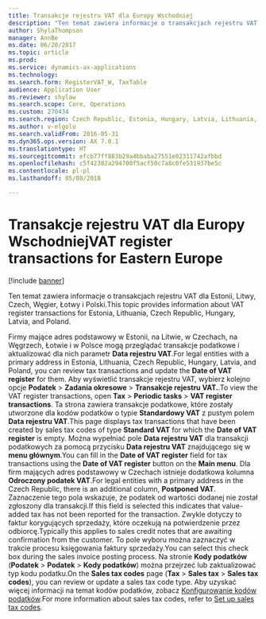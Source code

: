 ```yaml
---
title: Transakcje rejestru VAT dla Europy Wschodniej
description: "Ten temat zawiera informacje o transakcjach rejestru VAT dla Estonii, Litwy, Czech, Węgier, Łotwy i Polski."
author: ShylaThompson
manager: AnnBe
ms.date: 06/20/2017
ms.topic: article
ms.prod: 
ms.service: dynamics-ax-applications
ms.technology: 
ms.search.form: RegisterVAT_W, TaxTable
audience: Application User
ms.reviewer: shylaw
ms.search.scope: Core, Operations
ms.custom: 270434
ms.search.region: Czech Republic, Estonia, Hungary, Latvia, Lithuania, Poland
ms.author: v-elgolu
ms.search.validFrom: 2016-05-31
ms.dyn365.ops.version: AX 7.0.1
ms.translationtype: HT
ms.sourcegitcommit: efcb77ff883b29a4bbaba27551e02311742afbbd
ms.openlocfilehash: c5f42302a294700f5acf50c7a8c0fe531937be5c
ms.contentlocale: pl-pl
ms.lasthandoff: 05/08/2018

---
```


# <a name="vat-register-transactions-for-eastern-europe"></a><span data-ttu-id="41257-103">Transakcje rejestru VAT dla Europy Wschodniej</span><span class="sxs-lookup"><span data-stu-id="41257-103">VAT register transactions for Eastern Europe</span></span>

[!include [banner](../includes/banner.md)]

<span data-ttu-id="41257-104">Ten temat zawiera informacje o transakcjach rejestru VAT dla Estonii, Litwy, Czech, Węgier, Łotwy i Polski.</span><span class="sxs-lookup"><span data-stu-id="41257-104">This topic provides information about VAT register transactions for Estonia, Lithuania, Czech Republic, Hungary, Latvia, and Poland.</span></span> 

<span data-ttu-id="41257-105">Firmy mające adres podstawowy w Estonii, na Litwie, w Czechach, na Węgrzech, Łotwie i w Polsce mogą przeglądać transakcje podatkowe i aktualizować dla nich parametr **Data rejestru VAT**.</span><span class="sxs-lookup"><span data-stu-id="41257-105">For legal entities with a primary address in Estonia, Lithuania, Czech Republic, Hungary, Latvia, and Poland, you can review tax transactions and update the **Date of VAT register** for them.</span></span> <span data-ttu-id="41257-106">Aby wyświetlić transakcje rejestru VAT, wybierz kolejno opcje **Podatek** &gt; **Zadania okresowe** &gt; **Transakcje rejestru VAT.**.</span><span class="sxs-lookup"><span data-stu-id="41257-106">To view the VAT register transactions, open **Tax** &gt; **Periodic tasks** &gt; **VAT register transactions**.</span></span> <span data-ttu-id="41257-107">Ta strona zawiera transakcje podatkowe, które zostały utworzone dla kodów podatków o typie **Standardowy VAT** z pustym polem **Data rejestru VAT**.</span><span class="sxs-lookup"><span data-stu-id="41257-107">This page displays tax transactions that have been created by sales tax codes of type **Standard VAT** for which the **Date of VAT register** is empty.</span></span> <span data-ttu-id="41257-108">Można wypełniać pole **Data rejestru VAT** dla transakcji podatkowych za pomocą przycisku **Data rejestru VAT** znajdującego się w **menu głównym**.</span><span class="sxs-lookup"><span data-stu-id="41257-108">You can fill in the **Date of VAT register** field for tax transactions using the **Date of VAT register** button on the **Main menu**.</span></span> <span data-ttu-id="41257-109">Dla firm mających adres podstawowy w Czechach istnieje dodatkowa kolumna **Odroczony podatek VAT**.</span><span class="sxs-lookup"><span data-stu-id="41257-109">For legal entities with a primary address in the Czech Republic, there is an additional column, **Postponed VAT**.</span></span> <span data-ttu-id="41257-110">Zaznaczenie tego pola wskazuje, że podatek od wartości dodanej nie został zgłoszony dla transakcji.</span><span class="sxs-lookup"><span data-stu-id="41257-110">If this field is selected this indicates that value-added tax has not been reported for the transaction.</span></span> <span data-ttu-id="41257-111">Zwykle dotyczy to faktur korygujących sprzedaży, które oczekują na potwierdzenie przez odbiorcę.</span><span class="sxs-lookup"><span data-stu-id="41257-111">Typically this applies to sales credit notes that are awaiting confirmation from the customer.</span></span> <span data-ttu-id="41257-112">To pole wyboru można zaznaczyć w trakcie procesu księgowania faktury sprzedaży.</span><span class="sxs-lookup"><span data-stu-id="41257-112">You can select this check box during the sales invoice posting process.</span></span> <span data-ttu-id="41257-113">Na stronie **Kody podatków** (**Podatek** &gt; **Podatek** &gt; **Kody podatków**) można przejrzeć lub zaktualizować typ kodu podatku.</span><span class="sxs-lookup"><span data-stu-id="41257-113">On the **Sales tax codes** page (**Tax** &gt; **Sales tax** &gt; **Sales tax codes**), you can review or update a sales tax code type.</span></span> <span data-ttu-id="41257-114">Aby uzyskać więcej informacji na temat kodów podatków, zobacz [Konfigurowanie kodów podatków](../general-ledger/tasks/set-up-sales-tax-codes.md).</span><span class="sxs-lookup"><span data-stu-id="41257-114">For more information about sales tax codes, refer to [Set up sales tax codes](../general-ledger/tasks/set-up-sales-tax-codes.md).</span></span>




